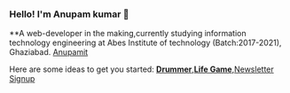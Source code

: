 ### Hello! I'm Anupam kumar 👋


**A web-developer in the making,currently studying information technology engineering at Abes Institute of technology (Batch:2017-2021), Ghaziabad.
[Anupamit](https://www.anupamit.wtf/)

Here are some ideas to get you started:
**[Drummer](https://anupamit.github.io/drumer/)**,**[Life Game](https://anupamit.github.io/Life_Game/)**,[Newsletter Signup]()
